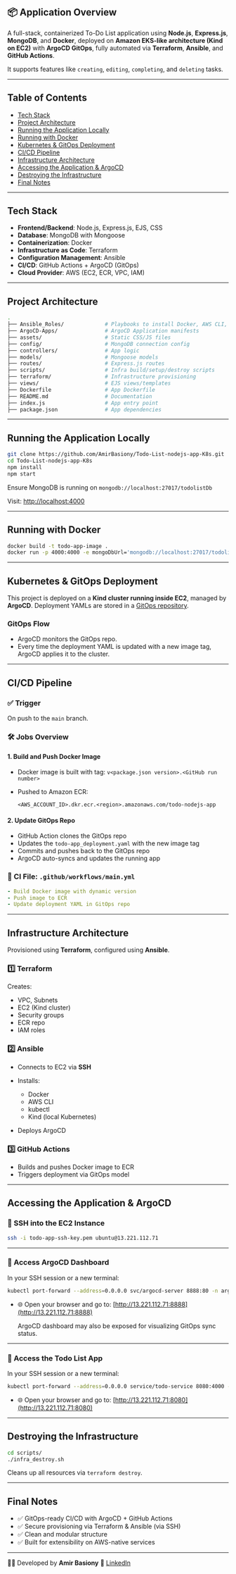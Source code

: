 ## 📦 Application Overview

A full-stack, containerized To-Do List application using **Node.js**, **Express.js**, **MongoDB**, and **Docker**, deployed on **Amazon EKS-like architecture (Kind on EC2)** with **ArgoCD GitOps**, fully automated via **Terraform**, **Ansible**, and **GitHub Actions**.

It supports features like `creating`, `editing`, `completing`, and `deleting` tasks.

---

## Table of Contents

* [Tech Stack](#tech-stack)
* [Project Architecture](#project-architecture)
* [Running the Application Locally](#running-the-application-locally)
* [Running with Docker](#running-with-docker)
* [Kubernetes & GitOps Deployment](#kubernetes--gitops-deployment)
* [CI/CD Pipeline](#cicd-pipeline)
* [Infrastructure Architecture](#infrastructure-architecture)
* [Accessing the Application & ArgoCD](#accessing-the-application--argocd)
* [Destroying the Infrastructure](#destroying-the-infrastructure)
* [Final Notes](#final-notes)

---

## Tech Stack

* **Frontend/Backend**: Node.js, Express.js, EJS, CSS
* **Database**: MongoDB with Mongoose
* **Containerization**: Docker
* **Infrastructure as Code**: Terraform
* **Configuration Management**: Ansible
* **CI/CD**: GitHub Actions + ArgoCD (GitOps)
* **Cloud Provider**: AWS (EC2, ECR, VPC, IAM)

---

## Project Architecture

```bash
.
├── Ansible_Roles/             # Playbooks to install Docker, AWS CLI, Kubectl, Kind
├── ArgoCD-Apps/               # ArgoCD Application manifests
├── assets/                    # Static CSS/JS files
├── config/                    # MongoDB connection config
├── controllers/               # App logic
├── models/                    # Mongoose models
├── routes/                    # Express.js routes
├── scripts/                   # Infra build/setup/destroy scripts
├── terraform/                 # Infrastructure provisioning
├── views/                     # EJS views/templates
├── Dockerfile                 # App Dockerfile
├── README.md                  # Documentation
├── index.js                   # App entry point
├── package.json               # App dependencies
````

---

## Running the Application Locally

```bash
git clone https://github.com/AmirBasiony/Todo-List-nodejs-app-K8s.git
cd Todo-List-nodejs-app-K8s
npm install
npm start
```

Ensure MongoDB is running on `mongodb://localhost:27017/todolistDb`

Visit: [http://localhost:4000](http://localhost:4000)

---

## Running with Docker

```bash
docker build -t todo-app-image .
docker run -p 4000:4000 -e mongoDbUrl='mongodb://localhost:27017/todolistDb' todo-app-image
```

---

## Kubernetes & GitOps Deployment

This project is deployed on a **Kind cluster running inside EC2**, managed by **ArgoCD**. Deployment YAMLs are stored in a [GitOps repository](https://github.com/AmirBasiony/todo-list-GitOps-ArgoCD-K8s).


### GitOps Flow

* ArgoCD monitors the GitOps repo.
* Every time the deployment YAML is updated with a new image tag, ArgoCD applies it to the cluster.

---

## CI/CD Pipeline

### ✅ Trigger

On push to the `main` branch.

### 🛠️ Jobs Overview

#### 1. **Build and Push Docker Image**

* Docker image is built with tag: `v<package.json version>.<GitHub run number>`
* Pushed to Amazon ECR:

  ```
  <AWS_ACCOUNT_ID>.dkr.ecr.<region>.amazonaws.com/todo-nodejs-app
  ```

#### 2. **Update GitOps Repo**

* GitHub Action clones the GitOps repo
* Updates the `todo-app_deployment.yaml` with the new image tag
* Commits and pushes back to the GitOps repo
* ArgoCD auto-syncs and updates the running app

### 📄 CI File: `.github/workflows/main.yml`

```yaml
- Build Docker image with dynamic version
- Push image to ECR
- Update deployment YAML in GitOps repo
```

---

## Infrastructure Architecture

Provisioned using **Terraform**, configured using **Ansible**.

### 1️⃣ Terraform

Creates:

* VPC, Subnets
* EC2 (Kind cluster)
* Security groups
* ECR repo
* IAM roles

### 2️⃣ Ansible

* Connects to EC2 via **SSH**
* Installs:

  * Docker
  * AWS CLI
  * kubectl
  * Kind (local Kubernetes)
* Deploys ArgoCD

### 3️⃣ GitHub Actions

* Builds and pushes Docker image to ECR
* Triggers deployment via GitOps model

---

## Accessing the Application & ArgoCD

### 🔐 SSH into the EC2 Instance

```bash
ssh -i todo-app-ssh-key.pem ubuntu@13.221.112.71
```

---

### 🎯 Access ArgoCD Dashboard

In your SSH session or a new terminal:

```bash
kubectl port-forward --address=0.0.0.0 svc/argocd-server 8888:80 -n argocd
```

* 🌐 Open your browser and go to: [http://13.221.112.71:8888](http://13.221.112.71:8888)

    ArgoCD dashboard may also be exposed for visualizing GitOps sync status.

---

### 📝 Access the Todo List App

In your SSH session or a new terminal:

```bash
kubectl port-forward --address=0.0.0.0 service/todo-service 8080:4000 -n todo-list-app
```

* 🌐 Open your browser and go to: [http://13.221.112.71:8080](http://13.221.112.71:8080)

---

## Destroying the Infrastructure

```bash
cd scripts/
./infra_destroy.sh
```

Cleans up all resources via `terraform destroy`.

---

## Final Notes

* ✅ GitOps-ready CI/CD with ArgoCD + GitHub Actions
* ✅ Secure provisioning via Terraform & Ansible (via SSH)
* ✅ Clean and modular structure
* ✅ Built for extensibility on AWS-native services

---

🧑‍💻 Developed by **Amir Basiony**
📨 [LinkedIn](https://www.linkedin.com/in/amir-elbasiony-57809b204/)

```